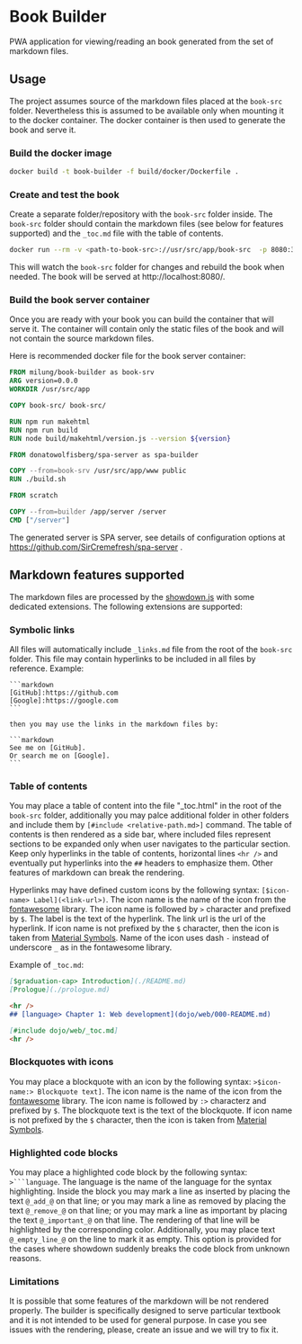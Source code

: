 # Book Builder

PWA application for viewing/reading an book generated from the set of markdown files. 

## Usage 

The project assumes source of the markdown files placed at the `book-src` folder. Nevertheless this is assumed to be available only when mounting it to the docker container. The docker container is then used to generate the book and serve it.

### Build the docker image

```bash
docker build -t book-builder -f build/docker/Dockerfile .
```

### Create and test the book

Create a separate folder/repository with the `book-src` folder inside. The `book-src` folder should contain the markdown files (see below for features supported) and the `_toc.md` file with the table of contents. 

```bash
docker run --rm -v <path-to-book-src>://usr/src/app/book-src  -p 8080:3333 book-builder
```
This will watch the `book-src` folder for changes and rebuild the book when needed. The book will be served at http://localhost:8080/.

### Build the book server container

Once you are ready with your book you can build the container that will serve it. The container will contain only the static files of the book and will not contain the source markdown files. 

Here is recommended docker file for the book server container:

```dockerfile
FROM milung/book-builder as book-srv
ARG version=0.0.0
WORKDIR /usr/src/app

COPY book-src/ book-src/

RUN npm run makehtml
RUN npm run build
RUN node build/makehtml/version.js --version ${version}

FROM donatowolfisberg/spa-server as spa-builder

COPY --from=book-srv /usr/src/app/www public
RUN ./build.sh

FROM scratch

COPY --from=builder /app/server /server
CMD ["/server"] 
```

The generated server is SPA server, see details of configuration options at https://github.com/SirCremefresh/spa-server .

## Markdown features supported

The markdown files are processed by the [showdown.js](https://showdownjs.com/) with some dedicated extensions. The following extensions are supported:

### Symbolic links
All files will automatically include `_links.md` file from the root of the `book-src` folder. This file may contain hyperlinks to be included in all files by reference. Example: 

    ```markdown
    [GitHub]:https://github.com
    [Google]:https://google.com
    ```

    then you may use the links in the markdown files by:

    ```markdown
    See me on [GitHub]. 
    Or search me on [Google].
    ```

### Table of contents
You may place a table of content into the file "_toc.html" in the root of the `book-src` folder, additionally you may palce additional folder in other folders and include them by `[#include <relative-path.md>]` command. The table of contents is then rendered as a side bar, where included files represent sections to be expanded only when user navigates to the particular section. Keep only hyperlinks in the table of contents, horizontal lines `<hr />` and eventually put hyperlinks into the `##` headers to emphasize them.  Other features of markdown can break the rendering. 
  
   Hyperlinks may have defined custom icons by the following syntax: `[$icon-name> Label](<link-url>)`. The icon name is the name of the icon from the [fontawesome](https://fontawesome.com/icons?d=gallery) library. The icon name is followed by `>` character and prefixed by `$`. The label is the text of the hyperlink. The link url is the url of the hyperlink. If icon name is not prefixed by the `$` character, then the icon is taken from [Material Symbols](https://fonts.google.com/icons). Name of the icon uses dash `-` instead of underscore `_` as in the fontawesome library.

   Example of `_toc.md`:

   ```markdown
   [$graduation-cap> Introduction](./README.md)
   [Prologue](./prologue.md)

   <hr />
   ## [language> Chapter 1: Web development](dojo/web/000-README.md)

   [#include dojo/web/_toc.md]
   <hr />
   ```
### Blockquotes with icons

You may place a blockquote with an icon by the following syntax: `>$icon-name:> Blockquote text]`. The icon name is the name of the icon from the [fontawesome](https://fontawesome.com/icons?d=gallery) library. The icon name is followed by `:>` characterz and prefixed by `$`. The blockquote text is the text of the blockquote. If icon name is not prefixed by the `$` character, then the icon is taken from [Material Symbols](https://fonts.google.com/icons).

### Highlighted code blocks

You may place a highlighted code block by the following syntax: `>```language`. The language is the name of the language for the syntax highlighting. Inside the block you may mark a line as inserted by placing the text `@_add_@` on that line; or you may mark a line as removed by placing the text `@_remove_@` on that line; or you may mark a line as important by placing the text `@_important_@` on that line. The rendering of that line will be highlighted by the corresponding color. Additionally, you may place text `@_empty_line_@` on the line to mark it as empty. This option is provided for the cases where showdown suddenly breaks the code block from unknown reasons.

### Limitations
It is possible that some features of the markdown will be not rendered properly. The builder is specifically designed to serve particular textbook and it is not intended to be used for general purpose. In case you see issues with the rendering, please, create an issue and we will try to fix it.
